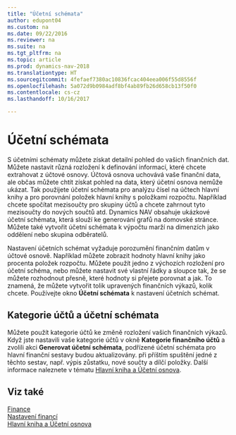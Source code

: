 ```yaml
---
title: "Účetní schémata"
author: edupont04
ms.custom: na
ms.date: 09/22/2016
ms.reviewer: na
ms.suite: na
ms.tgt_pltfrm: na
ms.topic: article
ms.prod: dynamics-nav-2018
ms.translationtype: HT
ms.sourcegitcommit: 4fefaef7380ac10836fcac404eea006f55d8556f
ms.openlocfilehash: 5a072d9b0984adf8bf4ab89fb26d658cb13f50f0
ms.contentlocale: cs-cz
ms.lasthandoff: 10/16/2017

---
```


# <a name="account-schedules"></a>Účetní schémata
S účetními schématy můžete získat detailní pohled do vašich finančních dat. Můžete nastavit různá rozložení k definování informací, které chcete extrahovat z účtové osnovy. Účtová osnova uchovává vaše finanční data, ale občas můžete chtít získat pohled na data, který účetní osnova nemůže ukázat. Tak použijete účetní schémata pro analýzu čísel na účtech hlavní knihy a pro porovnání položek hlavní knihy s položkami rozpočtu.
Například chcete spočítat mezisoučty pro skupiny účtů a chcete zahrnout tyto mezisoučty do nových součtů atd.
Dynamics NAV obsahuje ukázkové účetní schémata, která slouží ke generování grafů na domovské stránce. Můžete také vytvořit účetní schémata k výpočtu marží na dimenzích jako oddělení nebo skupina odběratelů.  

Nastavení účetních schémat vyžaduje porozumění finančním datům v účtové osnově.
Například můžete zobrazit hodnoty hlavní knihy jako procenta položek rozpočtu.
Můžete použít jedno z výchozích rozložení pro účetní schéma, nebo můžete nastavit své vlastní řádky a sloupce tak, že se můžete rozhodnout přesně, které hodnoty si přejete porovnat a jak.
To znamená, že můžete vytvořit tolik upravených finančních výkazů, kolik chcete. Používejte okno **Účetní schémata** k nastavení účetních schémat.  

## <a name="account-categories-and-account-schedules"></a>Kategorie účtů a účetní schémata
Můžete použít kategorie účtů ke změně rozložení vašich finančních výkazů. Když jste nastavili vaše kategorie účtů v okně **Kategorie finančního účtů** a zvolili akci **Generovat účetní schémata**, podřízené účetní schémata pro hlavní finanční sestavy budou aktualizovány. při příštím spuštění jedné z těchto sestav, např. výpis zůstatku, nové součty a dílčí položky. Další informace naleznete v tématu [Hlavní kniha a Účetní osnova](finance-general-ledger.md).    
## <a name="see-also"></a>Viz také
[Finance](finance.md)  
[Nastavení financí](finance-setup-finance.md)  
[Hlavní kniha a Účetní osnova](finance-general-ledger.md)  

